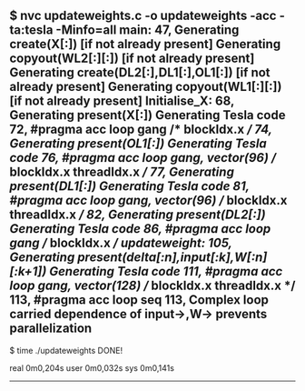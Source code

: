 $ nvc updateweights.c -o updateweights -acc -ta:tesla -Minfo=all 
main:
     47, Generating create(X[:]) [if not already present]
         Generating copyout(WL2[:][:]) [if not already present]
         Generating create(DL2[:],DL1[:],OL1[:]) [if not already present]
         Generating copyout(WL1[:][:]) [if not already present]
Initialise_X:
     68, Generating present(X[:])
         Generating Tesla code
         72, #pragma acc loop gang /* blockIdx.x */
     74, Generating present(OL1[:])
         Generating Tesla code
         76, #pragma acc loop gang, vector(96) /* blockIdx.x threadIdx.x */
     77, Generating present(DL1[:])
         Generating Tesla code
         81, #pragma acc loop gang, vector(96) /* blockIdx.x threadIdx.x */
     82, Generating present(DL2[:])
         Generating Tesla code
         86, #pragma acc loop gang /* blockIdx.x */
updateweight:
    105, Generating present(delta[:n],input[:k],W[:n][:k+1])
         Generating Tesla code
        111, #pragma acc loop gang, vector(128) /* blockIdx.x threadIdx.x */
        113, #pragma acc loop seq
    113, Complex loop carried dependence of input->,W-> prevents parallelization
---

$ time ./updateweights
DONE!

real    0m0,204s
user    0m0,032s
sys     0m0,141s

---
